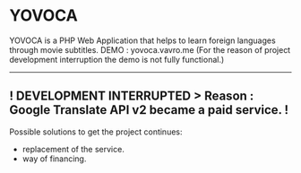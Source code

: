 YOVOCA
======

YOVOCA is a PHP Web Application that helps to learn foreign languages through movie subtitles.
DEMO : yovoca.vavro.me (For the reason of project development interruption the demo is not fully functional.)

-----------------------------------------------------------------------------------------
! DEVELOPMENT INTERRUPTED > Reason : Google Translate API v2 became a paid service. !
-----------------------------------------------------------------------------------------
Possible solutions to get the project continues: 
- replacement of the service.
- way of financing.